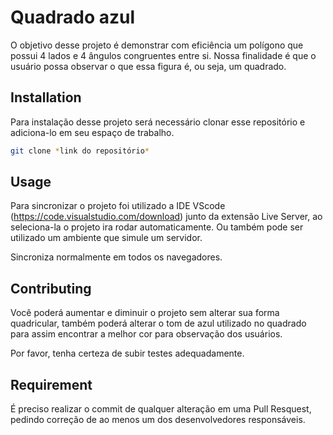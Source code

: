# Quadrado azul

O objetivo desse projeto é demonstrar com eficiência um polígono que possui 4 lados e 4 ângulos congruentes entre si. Nossa finalidade é que o usuário possa observar o que essa figura é, ou seja, um quadrado.

## Installation

Para instalação desse projeto será necessário clonar esse repositório e adiciona-lo em seu espaço de trabalho.

```bash
git clone *link do repositório*
```

## Usage

Para sincronizar o projeto foi utilizado a IDE VScode (https://code.visualstudio.com/download) junto da extensão Live Server, ao seleciona-la o projeto ira rodar automaticamente. Ou também pode ser utilizado um ambiente que simule um servidor.

Sincroniza normalmente em todos os navegadores.

## Contributing

Você poderá aumentar e diminuir o projeto sem alterar sua forma quadricular, também poderá alterar o tom de azul utilizado no quadrado para assim encontrar a melhor cor para observação dos usuários.

Por favor, tenha certeza de subir testes adequadamente.

## Requirement

É preciso realizar o commit de qualquer alteração em uma Pull Resquest, pedindo correção de ao menos um dos desenvolvedores responsáveis.
